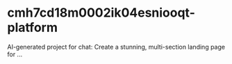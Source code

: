 # cmh7cd18m0002ik04esniooqt-platform
AI-generated project for chat: Create a stunning, multi-section landing page for ...
